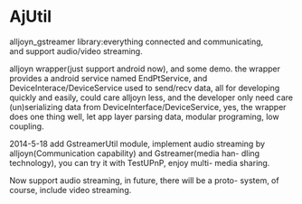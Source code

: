 AjUtil
======

alljoyn_gstreamer library:everything connected and communicating,   
and support audio/video streaming.  


alljoyn wrapper(just support android now), and some demo.
the wrapper provides a android service named EndPtService,
and DeviceInterace/DeviceService used to send/recv data,
all for developing quickly and easily, could care alljoyn
less, and the developer only need care (un)serializing data
from DeviceInterface/DeviceService, yes, the wrapper does 
one thing well, let app layer parsing data, modular programing,
low coupling.   

2014-5-18 add GstreamerUtil module, implement audio streaming
by alljoyn(Communication capability) and Gstreamer(media han-
dling technology), you can try it with TestUPnP, enjoy multi-
media sharing.    

Now support audio streaming, in future, there will be a proto-
system, of course, include video streaming.
